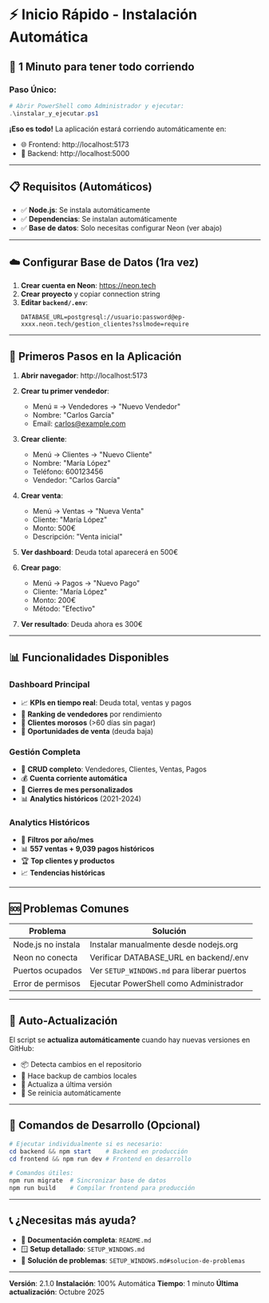 # ⚡ Inicio Rápido - Instalación Automática

## 🚀 1 Minuto para tener todo corriendo

### Paso Único:
```powershell
# Abrir PowerShell como Administrador y ejecutar:
.\instalar_y_ejecutar.ps1
```

**¡Eso es todo!** La aplicación estará corriendo automáticamente en:
- 🌐 Frontend: http://localhost:5173
- 🔧 Backend: http://localhost:5000

---

## 📋 Requisitos (Automáticos)

- ✅ **Node.js**: Se instala automáticamente
- ✅ **Dependencias**: Se instalan automáticamente
- ✅ **Base de datos**: Solo necesitas configurar Neon (ver abajo)

---

## ☁️ Configurar Base de Datos (1ra vez)

1. **Crear cuenta en Neon**: https://neon.tech
2. **Crear proyecto** y copiar connection string
3. **Editar `backend/.env`**:
   ```env
   DATABASE_URL=postgresql://usuario:password@ep-xxxx.neon.tech/gestion_clientes?sslmode=require
   ```

---

## 🎯 Primeros Pasos en la Aplicación

1. **Abrir navegador**: http://localhost:5173

2. **Crear tu primer vendedor**:
   - Menú ≡ → Vendedores → "Nuevo Vendedor"
   - Nombre: "Carlos García"
   - Email: carlos@example.com

3. **Crear cliente**:
   - Menú → Clientes → "Nuevo Cliente"
   - Nombre: "María López"
   - Teléfono: 600123456
   - Vendedor: "Carlos García"

4. **Crear venta**:
   - Menú → Ventas → "Nueva Venta"
   - Cliente: "María López"
   - Monto: 500€
   - Descripción: "Venta inicial"

5. **Ver dashboard**: Deuda total aparecerá en 500€

6. **Crear pago**:
   - Menú → Pagos → "Nuevo Pago"
   - Cliente: "María López"
   - Monto: 200€
   - Método: "Efectivo"

7. **Ver resultado**: Deuda ahora es 300€

---

## 📊 Funcionalidades Disponibles

### Dashboard Principal
- 📈 **KPIs en tiempo real**: Deuda total, ventas y pagos
- 👥 **Ranking de vendedores** por rendimiento
- 👤 **Clientes morosos** (>60 días sin pagar)
- 🎯 **Oportunidades de venta** (deuda baja)

### Gestión Completa
- 🏪 **CRUD completo**: Vendedores, Clientes, Ventas, Pagos
- 💰 **Cuenta corriente automática**
- 📅 **Cierres de mes personalizados**
- 📊 **Analytics históricos** (2021-2024)

### Analytics Históricos
- 📅 **Filtros por año/mes**
- 📊 **557 ventas + 9,039 pagos históricos**
- 🏆 **Top clientes y productos**
- 📈 **Tendencias históricas**

---

## 🆘 Problemas Comunes

| Problema | Solución |
|----------|----------|
| Node.js no instala | Instalar manualmente desde nodejs.org |
| Neon no conecta | Verificar DATABASE_URL en backend/.env |
| Puertos ocupados | Ver `SETUP_WINDOWS.md` para liberar puertos |
| Error de permisos | Ejecutar PowerShell como Administrador |

---

## 🔄 Auto-Actualización

El script se **actualiza automáticamente** cuando hay nuevas versiones en GitHub:
- 📦 Detecta cambios en el repositorio
- 💾 Hace backup de cambios locales
- 🔄 Actualiza a última versión
- 🔁 Se reinicia automáticamente

---

## 🎨 Comandos de Desarrollo (Opcional)

```powershell
# Ejecutar individualmente si es necesario:
cd backend && npm start    # Backend en producción
cd frontend && npm run dev # Frontend en desarrollo

# Comandos útiles:
npm run migrate  # Sincronizar base de datos
npm run build    # Compilar frontend para producción
```

---

## 📞 ¿Necesitas más ayuda?

- 📖 **Documentación completa**: `README.md`
- 🪟 **Setup detallado**: `SETUP_WINDOWS.md`
- 🐛 **Solución de problemas**: `SETUP_WINDOWS.md#solucion-de-problemas`

---

**Versión**: 2.1.0
**Instalación**: 100% Automática
**Tiempo**: 1 minuto
**Última actualización**: Octubre 2025